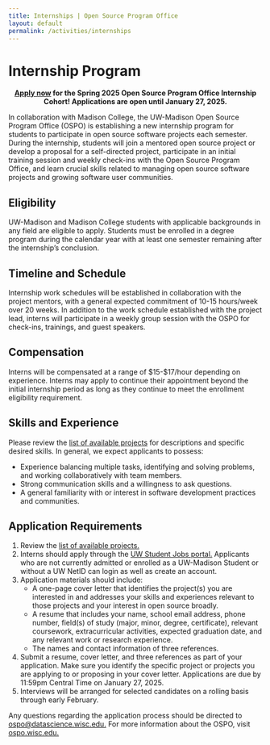 ```yaml
---
title: Internships | Open Source Program Office
layout: default
permalink: /activities/internships
---
```


<h1 class="page-title uw-mini-bar">Internship Program</h1>

<p style="text-align:center;"><b><a href="https://studentjobs.hr.wisc.edu/cw/en-us/job/508335/ospo-internship-program">Apply now</a> for the Spring 2025 Open Source Program Office Internship Cohort! Applications are open until January 27, 2025.</b></p>

<p>In collaboration with Madison College, the UW-Madison Open Source Program Office (OSPO) is establishing a new internship program for students to participate in open source software projects each semester. During the internship, students will join a mentored open source project or develop a proposal for a self-directed project, participate in an initial training session and weekly check-ins with the Open Source Program Office, and learn crucial skills related to managing open source software projects and growing software user communities.</p>

<h2>Eligibility</h2>

<p>UW-Madison and Madison College students with applicable backgrounds in any field are eligible to apply. Students must be enrolled in a degree program during the calendar year with at least one semester remaining after the internship’s conclusion.</p>

<h2>Timeline and Schedule</h2>

<p>Internship work schedules will be established in collaboration with the project mentors, with a general expected commitment of 10-15 hours/week over 20 weeks. In addition to the work schedule established with the project lead, interns will participate in a weekly group session with the OSPO for check-ins, trainings, and guest speakers.</p>

<h2>Compensation</h2>

<p>Interns will be compensated at a range of $15-$17/hour depending on experience. Interns may apply to continue their appointment beyond the initial internship period as long as they continue to meet the enrollment eligibility requirement.</p>

<h2>Skills and Experience</h2>

<p>Please review the <a href="/assets/pdf/spring_2025_projects.pdf" target="_blank">list of available projects</a> for descriptions and specific desired skills. In general, we expect applicants to possess:</p>
<ul>
  <li>Experience balancing multiple tasks, identifying and solving problems, and working collaboratively with team members.</li>
  <li>Strong communication skills and a willingness to ask questions.</li>
  <li>A general familiarity with or interest in software development practices and communities.</li>
</ul>

<h2>Application Requirements</h2>
<ol>
  <li>Review the <a href="/assets/pdf/spring_2025_projects.pdf" target="_blank">list of available projects.</a></li>
  <li>Interns should apply through the <a href="https://studentjobs.hr.wisc.edu/cw/en-us/job/508335/ospo-internship-program" target="_blank">UW Student Jobs portal.</a> Applicants who are not currently admitted or enrolled as a UW-Madison Student or without a UW NetID can login as well as create an account.</li>
  <li>Application materials should include:
    <ul>
      <li>A one-page cover letter that identifies the project(s) you are interested in and addresses your skills and experiences relevant to those projects and your interest in open source broadly.</li>
      <li>A resume that includes your name, school email address, phone number, field(s) of study (major, minor, degree, certificate), relevant coursework, extracurricular activities, expected graduation date, and any relevant work or research experience.</li>
      <li>The names and contact information of three references.</li>
    </ul>
  </li>
  <li>Submit a resume, cover letter, and three references as part of your application. Make sure you identify the specific project or projects you are applying to or proposing in your cover letter. Applications are due by 11:59pm Central Time on January 27, 2025.</li>
  <li>Interviews will be arranged for selected candidates on a rolling basis through early February.</li>
</ol>
<p>Any questions regarding the application process should be directed to <a href="mailto:ospo@datascience.wisc.edu" target="_blank">ospo@datascience.wisc.edu.</a> For more information about the OSPO, visit <a href="https://ospo.wisc.edu">ospo.wisc.edu.</a></p>
